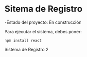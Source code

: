 <h1> Sitema de Registro </h1>

-Estado del proyecto: En construcción 

Para ejecutar el sistema, debes poner:

```npm install react```

Sistema de Registro 2
